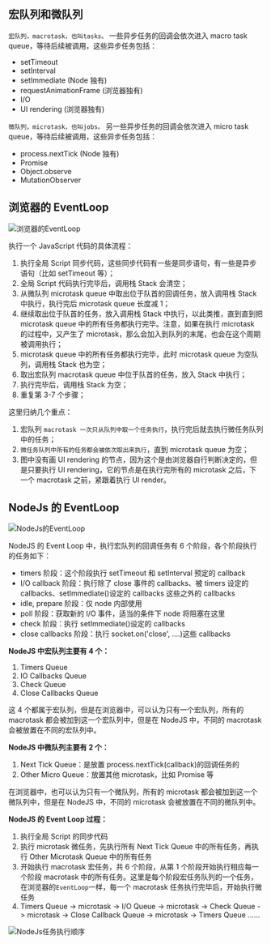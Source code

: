 ## 宏队列和微队列

`宏队列，macrotask，也叫tasks。` 一些异步任务的回调会依次进入 macro task queue，等待后续被调用，这些异步任务包括：

- setTimeout
- setInterval
- setImmediate (Node 独有)
- requestAnimationFrame (浏览器独有)
- I/O
- UI rendering (浏览器独有)

`微队列，microtask，也叫jobs。` 另一些异步任务的回调会依次进入 micro task queue，等待后续被调用，这些异步任务包括：

- process.nextTick (Node 独有)
- Promise
- Object.observe
- MutationObserver

## 浏览器的 EventLoop

![浏览器的EventLoop](/img/浏览器的EventLoop.png)

执行一个 JavaScript 代码的具体流程：

1. 执行全局 Script 同步代码，这些同步代码有一些是同步语句，有一些是异步语句（比如 setTimeout 等）；
2. 全局 Script 代码执行完毕后，调用栈 Stack 会清空；
3. 从微队列 microtask queue 中取出位于队首的回调任务，放入调用栈 Stack 中执行，执行完后 microtask queue 长度减 1；
4. 继续取出位于队首的任务，放入调用栈 Stack 中执行，以此类推，直到直到把 microtask queue 中的所有任务都执行完毕。注意，如果在执行 microtask 的过程中，又产生了 microtask，那么会加入到队列的末尾，也会在这个周期被调用执行；
5. microtask queue 中的所有任务都执行完毕，此时 microtask queue 为空队列，调用栈 Stack 也为空；
6. 取出宏队列 macrotask queue 中位于队首的任务，放入 Stack 中执行；
7. 执行完毕后，调用栈 Stack 为空；
8. 重复第 3-7 个步骤；

这里归纳几个重点：

1. 宏队列 `macrotask 一次只从队列中取一个任务执行`，执行完后就去执行微任务队列中的任务；
2. `微任务队列中所有的任务都会被依次取出来执行`，直到 microtask queue 为空；
3. 图中没有画 UI rendering 的节点，因为这个是由浏览器自行判断决定的，但是只要执行 UI rendering，它的节点是在执行完所有的 microtask 之后，下一个 macrotask 之前，紧跟着执行 UI render。

## NodeJs 的 EventLoop

![NodeJs的EventLoop](/img/NodeJs的EventLoop.png)

NodeJS 的 Event Loop 中，执行宏队列的回调任务有 6 个阶段，各个阶段执行的任务如下：

- timers 阶段：这个阶段执行 setTimeout 和 setInterval 预定的 callback
- I/O callback 阶段：执行除了 close 事件的 callbacks、被 timers 设定的 callbacks、setImmediate()设定的 callbacks 这些之外的 callbacks
- idle, prepare 阶段：仅 node 内部使用
- poll 阶段：获取新的 I/O 事件，适当的条件下 node 将阻塞在这里
- check 阶段：执行 setImmediate()设定的 callbacks
- close callbacks 阶段：执行 socket.on('close', ....)这些 callbacks

**NodeJS 中宏队列主要有 4 个：**

1. Timers Queue
2. IO Callbacks Queue
3. Check Queue
4. Close Callbacks Queue

这 4 个都属于宏队列，但是在浏览器中，可以认为只有一个宏队列，所有的 macrotask 都会被加到这一个宏队列中，但是在 NodeJS 中，不同的 macrotask 会被放置在不同的宏队列中。

**NodeJS 中微队列主要有 2 个：**

1. Next Tick Queue：是放置 process.nextTick(callback)的回调任务的
2. Other Micro Queue：放置其他 microtask，比如 Promise 等

在浏览器中，也可以认为只有一个微队列，所有的 microtask 都会被加到这一个微队列中，但是在 NodeJS 中，不同的 microtask 会被放置在不同的微队列中。

**NodeJS 的 Event Loop 过程：**

1. 执行全局 Script 的同步代码
2. 执行 microtask 微任务，先执行所有 Next Tick Queue 中的所有任务，再执行 Other Microtask Queue 中的所有任务
3. 开始执行 macrotask 宏任务，共 6 个阶段，从第 1 个阶段开始执行相应每一个阶段 macrotask 中的所有任务。这里是每个阶段宏任务队列的一个任务，在浏览器的`EventLoop`一样，每一个 macrotask 任务执行完毕后，开始执行微任务
4. Timers Queue -> microtask -> I/O Queue -> microtask -> Check Queue -> microtask -> Close Callback Queue -> microtask -> Timers Queue ......

![NodeJs任务执行顺序](/img/NodeJs任务执行顺序.png)
